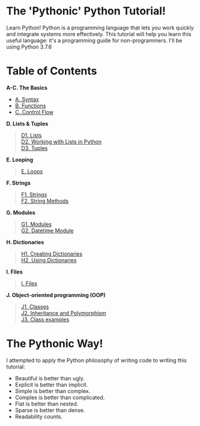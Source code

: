 # The 'Pythonic' Python Tutorial!
Learn Python! Python is a programming language that lets you work quickly and integrate systems more effectively.
This tutorial will help you learn this useful language: it's a programming guide for non-programmers. I'll be using Python 3.7.6

# Table of Contents
**A-C. The Basics**
- [A. Syntax](https://github.com/the-machine-preacher/Python-Tutorial/blob/master/A.%20Syntax.ipynb)
- [B. Functions](https://github.com/the-machine-preacher/Python-Tutorial/blob/master/B.%20Functions.ipynb)
- [C. Control Flow](https://github.com/the-machine-preacher/Python-Tutorial/blob/master/C.%20Control%20Flow.ipynb)

**D. Lists & Tuples**
>[D1. Lists](https://github.com/the-machine-preacher/Python-Tutorial/blob/master/D1.%20Lists.ipynb)
><br/>[D2. Working with Lists in Python](https://github.com/the-machine-preacher/Python-Tutorial/blob/master/D2.%20Working%20with%20Lists%20in%20Python.ipynb)
><br/>[D3. Tuples](https://github.com/the-machine-preacher/Python-Tutorial/blob/master/D3.%20Tuples.ipynb)

**E. Looping**
>[E. Loops](https://github.com/the-machine-preacher/Python-Tutorial/blob/master/E.%20Loops.ipynb)

**F. Strings**
>[F1. Strings](https://github.com/the-machine-preacher/Python-Tutorial/blob/master/F1.%20Strings.ipynb)
><br/>[F2. String Methods](https://github.com/the-machine-preacher/Python-Tutorial/blob/master/F2.%20String%20Methods.ipynb)

**G. Modules**
>[G1. Modules](https://github.com/the-machine-preacher/Python-Tutorial/blob/master/G1.%20Modules.ipynb)
><br/>[G2. Datetime Module](https://github.com/the-machine-preacher/Python-Tutorial/blob/master/G2.%20Datetime%20Module.ipynb)

**H. Dictionaries**
>[H1. Creating Dictionaries](https://github.com/the-machine-preacher/Python-Tutorial/blob/master/H1.%20Creating%20Dictionaries.ipynb)
><br/>[H2. Using Dictionaries](https://github.com/the-machine-preacher/Python-Tutorial/blob/master/H2.%20Using%20Dictionaries.ipynb)

**I. Files**
>[I. Files](https://github.com/the-machine-preacher/Python-Tutorial/blob/master/I.%20Files.ipynb)

**J. Object-oriented programming (OOP)**
>[J1. Classes](https://github.com/the-machine-preacher/Python-Tutorial/blob/master/J1.%20Classes.ipynb)
><br/>[J2. Inheritance and Polymorphism](https://github.com/the-machine-preacher/Python-Tutorial/blob/master/J2.%20Inheritance%20and%20Polymorphism.ipynb)
><br/>[J3. Class examples](https://github.com/the-machine-preacher/Python-Tutorial/blob/master/J3.%20Class%20examples.ipynb)

# The Pythonic Way!
I attempted to apply the Python philosophy of writing code to writing this tutorial:
- Beautiful is better than ugly.
- Explicit is better than implicit.
- Simple is better than complex.
- Complex is better than complicated.
- Flat is better than nested.
- Sparse is better than dense.
- Readability counts.
